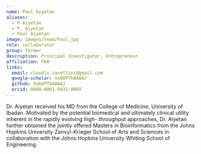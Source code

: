 ```yaml
---
name: Paul Aiyetan
aliases:
  - P Aiyetan
  - P. Aiyetan
  - Paul Aiyetan
image: images/team/Paul.jpg
role: collaborator
group: former
description: Principal Investigator, Entrepreneur
affiliation: FDA
links:
  email: claudio.zanettini@gmail.com
  google-scholar: Xx6OPTkAAAAJ
  github: Xx6OPTkAAAAJ
  orcid: 0000-0001-9031-000X
---
```


Dr. Aiyetan received his MD from the College of Medicine, University of Ibadan. Motivated by the potential biomedical and ultimately clinical utility inherent in the rapidly evolving high- throughput approaches, Dr. Aiyetan further obtained the jointly offered Masters in Bioinformatics from the Johns Hopkins University Zanvyl-Krieger School of Arts and Sciences in collaboration with the Johns Hopkins University Whiting School of Engineering.